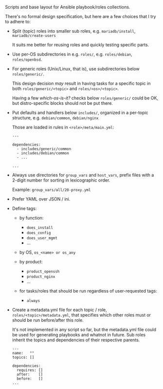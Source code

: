 Scripts and base layout for Ansible playbook/roles collections.

There's no formal design specification,
but here are a few choices that I try to adhere to:

* Split (topic) roles into smaller sub roles,
  e.g. ``mariadb/install``, ``mariadb/create-users``

  It suits me better for reusing roles
  and quickly testing specific parts.

* Use per-OS subdirectories in e.g. ``roles/``,
  e.g. ``roles/debian``, ``roles/openbsd``.

* For generic roles (Unix/Linux, that is),
  use subdirectories below ``roles/generic/``.

  This design decision *may* result in having tasks
  for a specific topic in both ``roles/generic/<topic>``
  and ``roles/<os>/<topic>``.

  Having a few *which-os-is-it?* checks below ``roles/generic/``
  could be OK, but distro-specific blocks should not be put there.

* Put defaults and handlers below ``includes/``,
  organized in a per-topic structure, e.g. ``debian/common``, ``debian/nginx``

  Those are loaded in rules in ``<role>/meta/main.yml``:

  ```
  ---

  dependencies:
    - includes/generic/common
    - includes/debian/common
    - ...

  ...
  ```

* Always use directories for ``group_vars`` and ``host_vars``,
  prefix files with a 2-digit number for sorting in lexicographic order.

  Example: ``group_vars/all/20-proxy.yml``

* Prefer YAML over JSON / ini.

* Define tags:

  - by function:

    - ``does_install``
    - ``does_config``
    - ``does_user_mgmt``
    - ...
  
  - by OS, ``os_<name> or os_any``

  - by product:

    - ``product_openssh``
    - ``product_nginx``
    - ...

  - for tasks/roles that should be run regardless of user-requested tags:

    - ``always``

* Create a metadata.yml file for each topic / role, ``roles/<topic>/metadata.yml``,
  that specifies which other roles must or should be run before/after this role.

  It's not implemented in any script so far, but the metadata.yml file
  could be used for generating playbooks and whatnot in future.
  Sub roles inherit the topics and dependencies of their respective parents.

  ```
  ---
  name:   ""
  topics: []

  dependencies:
    requires: []
    after:    []
    before:   []
  ...
  ```
